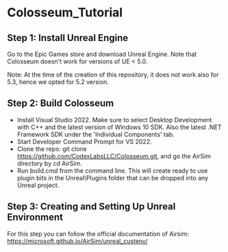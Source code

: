 # Colosseum_Tutorial

Step 1: Install Unreal Engine
----------------
Go to the Epic Games store and download Unreal Engine. Note that Colosseum doesn't work for versions of UE < 5.0.

Note: At the time of the creation of this repository, it does not work also for 5.3, hence we opted for 5.2 version.

Step 2: Build Colosseum
----------------

* Install Visual Studio 2022. Make sure to select Desktop Development with C++ and the latest version of Windows 10 SDK. Also the latest .NET Framework SDK under the 'Individual Components' tab.
* Start Developer Command Prompt for VS 2022.
* Clone the repo: git clone https://github.com/CodexLabsLLC/Colosseum.git, and go the AirSim directory by cd AirSim.
* Run build.cmd from the command line. This will create ready to use plugin bits in the Unreal\Plugins folder that can be dropped into any Unreal project.

Step 3: Creating and Setting Up Unreal Environment
---------------------

For this step you can follow the official documentation of Airsim: https://microsoft.github.io/AirSim/unreal_custenv/




